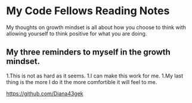 # My Code Fellows Reading Notes

My thoughts on growth mindset is all about how you choose to think with allowing yourself to think positive for what you are doing.

## My three reminders to myself in the growth mindset. 

1.This is not as hard as it seems. 
1.I can make this work for me. 
1.My last thing is the more I do it the more comfortible it will feel to me.

https://github.com/Diana43gek




 
